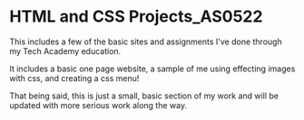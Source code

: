 # HTML and CSS Projects_AS0522

This includes a few of the basic sites and assignments I've done through my Tech Academy education.

It includes a basic one page website, a sample of me using effecting images with css, and creating a css menu!

That being said, this is just a small, basic section of my work and will be updated with more serious work along the way. 
